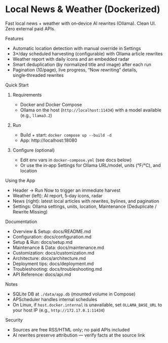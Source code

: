 Local News & Weather (Dockerized)
================================

Fast local news + weather with on‑device AI rewrites (Ollama). Clean UI. Zero external paid APIs.

Features
- Automatic location detection with manual override in Settings
- 3×/day scheduled harvesting (configurable) with Ollama article rewrites
- Weather report with daily icons and an embedded radar
- Smart deduplication (by normalized title and image) after each run
- Pagination (10/page), live progress, “Now rewriting” details, single‑threaded rewrites

Quick Start
1) Requirements
   - Docker and Docker Compose
   - Ollama on the host (`http://localhost:11434`) with a model available (e.g., `llama3.2`)

2) Run
   - Build + start: `docker compose up --build -d`
   - App: http://localhost:18080

3) Configure (optional)
   - Edit env vars in `docker-compose.yml` (see docs below)
   - Or use the in‑app Settings for Ollama URL/model, units (°F/°C), and location

Using the App
- Header → Run Now to trigger an immediate harvest
- Weather (left): AI report, 5‑day icons, radar
- News (right): latest local articles with rewrites, bylines, and pagination
- Settings: Ollama settings, units, location, Maintenance (Deduplicate / Rewrite Missing)

Documentation
- Overview & Setup: docs/README.md
- Configuration: docs/configuration.md
- Setup & Run: docs/setup.md
- Maintenance & Data: docs/maintenance.md
- Customization: docs/customization.md
- Architecture: docs/architecture.md
- Deployment tips: docs/deployment.md
- Troubleshooting: docs/troubleshooting.md
- API Reference: docs/api.md

Notes
- SQLite DB at `./data/app.db` (mounted volume in Compose)
- APScheduler handles internal schedules
- On Linux, if `host.docker.internal` is unavailable, set `OLLAMA_BASE_URL` to your host IP (e.g., `http://172.17.0.1:11434`)

Security
- Sources are free RSS/HTML only; no paid APIs included
- AI rewrites preserve attribution — verify facts at the source link
